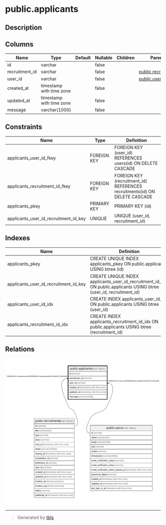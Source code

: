 # public.applicants

## Description

## Columns

| Name | Type | Default | Nullable | Children | Parents | Comment |
| ---- | ---- | ------- | -------- | -------- | ------- | ------- |
| id | varchar |  | false |  |  |  |
| recruitment_id | varchar |  | false |  | [public.recruitments](public.recruitments.md) |  |
| user_id | varchar |  | false |  | [public.users](public.users.md) |  |
| created_at | timestamp with time zone |  | false |  |  |  |
| updated_at | timestamp with time zone |  | false |  |  |  |
| message | varchar(1000) |  | false |  |  |  |

## Constraints

| Name | Type | Definition |
| ---- | ---- | ---------- |
| applicants_user_id_fkey | FOREIGN KEY | FOREIGN KEY (user_id) REFERENCES users(id) ON DELETE CASCADE |
| applicants_recruitment_id_fkey | FOREIGN KEY | FOREIGN KEY (recruitment_id) REFERENCES recruitments(id) ON DELETE CASCADE |
| applicants_pkey | PRIMARY KEY | PRIMARY KEY (id) |
| applicants_user_id_recruitment_id_key | UNIQUE | UNIQUE (user_id, recruitment_id) |

## Indexes

| Name | Definition |
| ---- | ---------- |
| applicants_pkey | CREATE UNIQUE INDEX applicants_pkey ON public.applicants USING btree (id) |
| applicants_user_id_recruitment_id_key | CREATE UNIQUE INDEX applicants_user_id_recruitment_id_key ON public.applicants USING btree (user_id, recruitment_id) |
| applicants_user_id_idx | CREATE INDEX applicants_user_id_idx ON public.applicants USING btree (user_id) |
| applicants_recruitment_id_idx | CREATE INDEX applicants_recruitment_id_idx ON public.applicants USING btree (recruitment_id) |

## Relations

![er](public.applicants.svg)

---

> Generated by [tbls](https://github.com/k1LoW/tbls)
